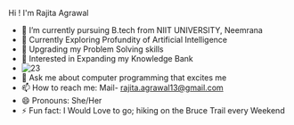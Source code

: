 Hi ! I'm Rajita Agrawal

- 🔭 I’m currently pursuing B.tech from NIIT UNIVERSITY, Neemrana 
- 🌱 Currently Exploring Profundity of Artificial Intelligence 
- 👯 Upgrading my Problem Solving skills
- 🤔 Interested in Expanding my Knowledge Bank 
- ![23](https://user-images.githubusercontent.com/80583904/178798128-6a335565-d258-43c3-866c-9f90a64d8d79.gif)
- 💬 Ask me about computer programming that excites me
- 📫 How to reach me: Mail- rajita.agrawal13@gmail.com
- 😄 Pronouns: She/Her
- ⚡ Fun fact: I Would Love to go; hiking on the Bruce Trail every Weekend

